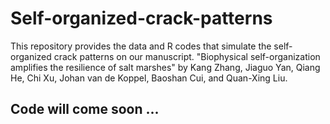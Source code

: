 # Self-organized-crack-patterns
This repository provides the data and R codes that simulate the self-organized crack patterns on our manuscript. "Biophysical self-organization amplifies the resilience of salt marshes" by Kang Zhang, Jiaguo Yan, Qiang He, Chi Xu, Johan van de Koppel, Baoshan Cui, and Quan-Xing Liu.

## Code will come soon ...
